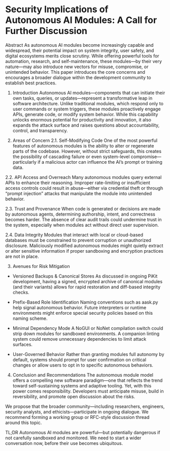 # Security Implications of Autonomous AI Modules: A Call for Further Discussion


Abstract
As autonomous AI modules become increasingly capable and widespread, their potential impact on system integrity, user safety, and digital ecosystems merits close scrutiny. While offering powerful tools for automation, research, and self-maintenance, these modules—by their very nature—may also introduce new vectors for misuse, compromise, or unintended behavior. This paper introduces the core concerns and encourages a broader dialogue within the development community to establish best practices.

1. Introduction
Autonomous AI modules—components that can initiate their own tasks, queries, or updates—represent a transformative leap in software architecture. Unlike traditional modules, which respond only to user commands or system triggers, these modules proactively engage APIs, generate code, or modify system behavior. While this capability unlocks enormous potential for productivity and innovation, it also expands the attack surface and raises questions about accountability, control, and transparency.

2. Areas of Concern
2.1. Self-Modifying Code
One of the most powerful features of autonomous modules is the ability to alter or regenerate parts of the codebase. However, without strict safeguards, this creates the possibility of cascading failure or even system-level compromise—particularly if a malicious actor can influence the AI’s prompt or training data.

2.2. API Access and Overreach
Many autonomous modules query external APIs to enhance their reasoning. Improper rate-limiting or insufficient access controls could result in abuse—either via credential theft or through “prompt injection” attacks that manipulate the module into unintended behavior.

2.3. Trust and Provenance
When code is generated or decisions are made by autonomous agents, determining authorship, intent, and correctness becomes harder. The absence of clear audit trails could undermine trust in the system, especially when modules act without direct user supervision.

2.4. Data Integrity
Modules that interact with local or cloud-based databases must be constrained to prevent corruption or unauthorized disclosure. Maliciously modified autonomous modules might quietly extract or alter sensitive information if proper sandboxing and encryption practices are not in place.

3. Avenues for Risk Mitigation
- Versioned Backups & Canonical Stores
  As discussed in ongoing PiKit development, having a signed, encrypted archive of canonical modules (and their variants) allows for rapid restoration and diff-based integrity checks.

- Prefix-Based Role Identification
  Naming conventions such as aask.py help signal autonomous behavior. Future interpreters or runtime environments might enforce special security policies based on this naming scheme.

- Minimal Dependency Mode
  A NoGUI or NoNet compilation switch could strip down modules for sandboxed environments. A companion linting system could remove unnecessary dependencies to limit attack surfaces.

- User-Governed Behavior
  Rather than granting modules full autonomy by default, systems should prompt for user confirmation on critical changes or allow users to opt in to specific autonomous behaviors.

4. Conclusion and Recommendations
The autonomous module model offers a compelling new software paradigm—one that reflects the trend toward self-sustaining systems and adaptive tooling. Yet, with this power comes responsibility. Developers must anticipate misuse, build in reversibility, and promote open discussion about the risks.

We propose that the broader community—including researchers, engineers, security analysts, and ethicists—participate in ongoing dialogue. We recommend forming a working group or RFC-style discussion thread around this topic.

TL;DR
Autonomous AI modules are powerful—but potentially dangerous if not carefully sandboxed and monitored. We need to start a wider conversation now, before their use becomes ubiquitous.
